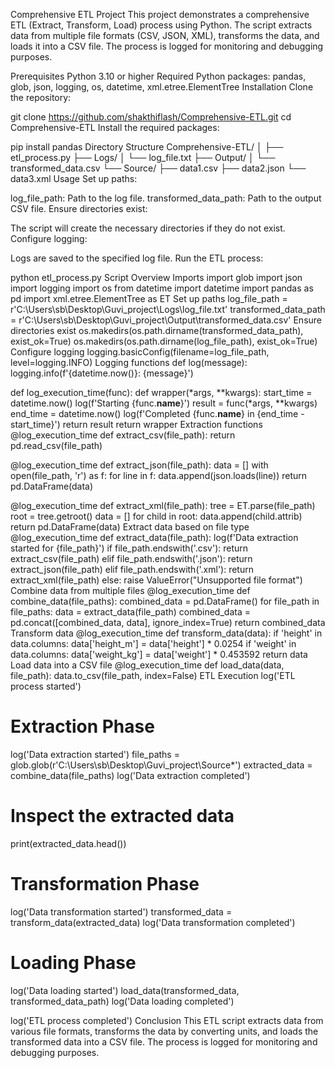 Comprehensive ETL Project
This project demonstrates a comprehensive ETL (Extract, Transform, Load) process using Python. The script extracts data from multiple file formats (CSV, JSON, XML), transforms the data, and loads it into a CSV file. The process is logged for monitoring and debugging purposes.

Prerequisites
Python 3.10 or higher
Required Python packages: pandas, glob, json, logging, os, datetime, xml.etree.ElementTree
Installation
Clone the repository:

git clone https://github.com/shakthiflash/Comprehensive-ETL.git
cd Comprehensive-ETL
Install the required packages:

pip install pandas
Directory Structure
Comprehensive-ETL/
│
├── etl_process.py
├── Logs/
│   └── log_file.txt
├── Output/
│   └── transformed_data.csv
└── Source/
    ├── data1.csv
    ├── data2.json
    └── data3.xml
Usage
Set up paths:

log_file_path: Path to the log file.
transformed_data_path: Path to the output CSV file.
Ensure directories exist:

The script will create the necessary directories if they do not exist.
Configure logging:

Logs are saved to the specified log file.
Run the ETL process:

python etl_process.py
Script Overview
Imports
import glob
import json
import logging
import os
from datetime import datetime
import pandas as pd
import xml.etree.ElementTree as ET
Set up paths
log_file_path = r'C:\Users\sb\Desktop\Guvi_project\Logs\log_file.txt'
transformed_data_path = r'C:\Users\sb\Desktop\Guvi_project\Output\transformed_data.csv'
Ensure directories exist
os.makedirs(os.path.dirname(transformed_data_path), exist_ok=True)
os.makedirs(os.path.dirname(log_file_path), exist_ok=True)
Configure logging
logging.basicConfig(filename=log_file_path, level=logging.INFO)
Logging functions
def log(message):
    logging.info(f'{datetime.now()}: {message}')

def log_execution_time(func):
    def wrapper(*args, **kwargs):
        start_time = datetime.now()
        log(f'Starting {func.__name__}')
        result = func(*args, **kwargs)
        end_time = datetime.now()
        log(f'Completed {func.__name__} in {end_time - start_time}')
        return result
    return wrapper
Extraction functions
@log_execution_time
def extract_csv(file_path):
    return pd.read_csv(file_path)

@log_execution_time
def extract_json(file_path):
    data = []
    with open(file_path, 'r') as f:
        for line in f:
            data.append(json.loads(line))
    return pd.DataFrame(data)

@log_execution_time
def extract_xml(file_path):
    tree = ET.parse(file_path)
    root = tree.getroot()
    data = []
    for child in root:
        data.append(child.attrib)
    return pd.DataFrame(data)
Extract data based on file type
@log_execution_time
def extract_data(file_path):
    log(f'Data extraction started for {file_path}')
    if file_path.endswith('.csv'):
        return extract_csv(file_path)
    elif file_path.endswith('.json'):
        return extract_json(file_path)
    elif file_path.endswith('.xml'):
        return extract_xml(file_path)
    else:
        raise ValueError("Unsupported file format")
Combine data from multiple files
@log_execution_time
def combine_data(file_paths):
    combined_data = pd.DataFrame()
    for file_path in file_paths:
        data = extract_data(file_path)
        combined_data = pd.concat([combined_data, data], ignore_index=True)
    return combined_data
Transform data
@log_execution_time
def transform_data(data):
    if 'height' in data.columns:
        data['height_m'] = data['height'] * 0.0254
    if 'weight' in data.columns:
        data['weight_kg'] = data['weight'] * 0.453592
    return data
Load data into a CSV file
@log_execution_time
def load_data(data, file_path):
    data.to_csv(file_path, index=False)
ETL Execution
log('ETL process started')

# Extraction Phase
log('Data extraction started')
file_paths = glob.glob(r'C:\Users\sb\Desktop\Guvi_project\Source\*')
extracted_data = combine_data(file_paths)
log('Data extraction completed')

# Inspect the extracted data
print(extracted_data.head())

# Transformation Phase
log('Data transformation started')
transformed_data = transform_data(extracted_data)
log('Data transformation completed')

# Loading Phase
log('Data loading started')
load_data(transformed_data, transformed_data_path)
log('Data loading completed')

log('ETL process completed')
Conclusion
This ETL script extracts data from various file formats, transforms the data by converting units, and loads the transformed data into a CSV file. The process is logged for monitoring and debugging purposes.
